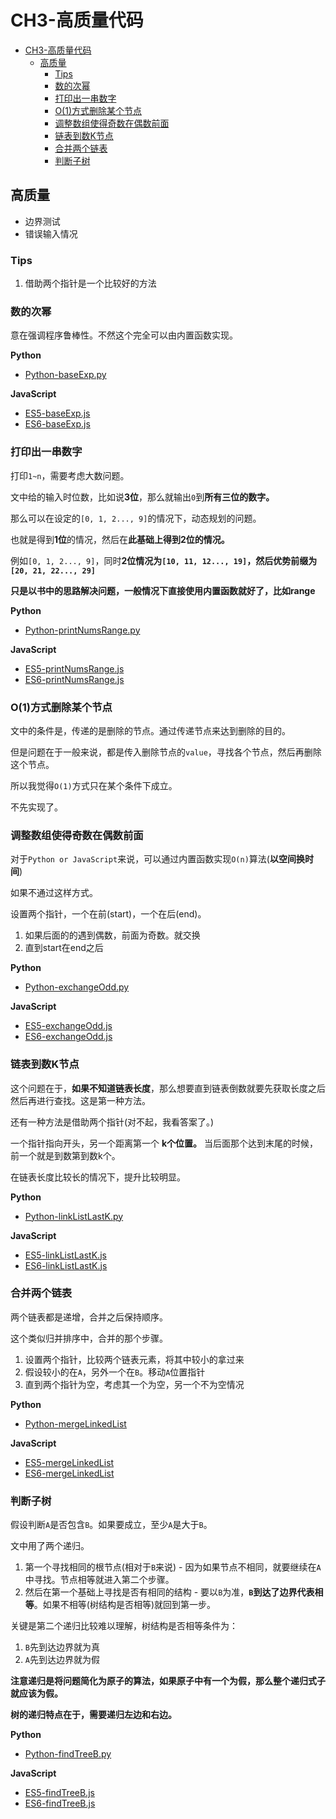 # CH3-高质量代码

<!-- TOC -->

- [CH3-高质量代码](#ch3-高质量代码)
  - [高质量](#高质量)
    - [Tips](#tips)
    - [数的次幂](#数的次幂)
    - [打印出一串数字](#打印出一串数字)
    - [O(1)方式删除某个节点](#o1方式删除某个节点)
    - [调整数组使得奇数在偶数前面](#调整数组使得奇数在偶数前面)
    - [链表到数K节点](#链表到数k节点)
    - [合并两个链表](#合并两个链表)
    - [判断子树](#判断子树)

<!-- /TOC -->

## 高质量

* 边界测试
* 错误输入情况

### Tips

1. 借助两个指针是一个比较好的方法

### 数的次幂

意在强调程序鲁棒性。不然这个完全可以由内置函数实现。

**Python**

* [Python-baseExp.py](https://github.com/JiangWeixian/Algo/blob/master/Sword2offer/CH3-%E9%AB%98%E8%B4%A8%E9%87%8F%E4%BB%A3%E7%A0%81/Python/baseExp.py)

**JavaScript**

* [ES5-baseExp.js](https://github.com/JiangWeixian/Algo/blob/master/Sword2offer/CH3-%E9%AB%98%E8%B4%A8%E9%87%8F%E4%BB%A3%E7%A0%81/ES5/baseExp.js)
* [ES6-baseExp.js](https://github.com/JiangWeixian/Algo/blob/master/Sword2offer/CH3-%E9%AB%98%E8%B4%A8%E9%87%8F%E4%BB%A3%E7%A0%81/ES6/baseExp.js)

### 打印出一串数字

打印`1~n`，需要考虑大数问题。

文中给的输入时位数，比如说**3位**，那么就输出`0`到**所有三位的数字。**

那么可以在设定的`[0, 1, 2..., 9]`的情况下，动态规划的问题。

也就是得到**1位**的情况，然后在**此基础上得到2位的情况。**

例如`[0, 1, 2..., 9]`，同时**2位情况为`[10, 11, 12..., 19]`，然后优势前缀为`[20, 21, 22..., 29]`**

**只是以书中的思路解决问题，一般情况下直接使用内置函数就好了，比如range**

**Python**

* [Python-printNumsRange.py](https://github.com/JiangWeixian/Algo/blob/master/Sword2offer/CH3-%E9%AB%98%E8%B4%A8%E9%87%8F%E4%BB%A3%E7%A0%81/Python/printNumRange.py)

**JavaScript**

* [ES5-printNumsRange.js](https://github.com/JiangWeixian/Algo/blob/master/Sword2offer/CH3-%E9%AB%98%E8%B4%A8%E9%87%8F%E4%BB%A3%E7%A0%81/ES5/printNumRange.js)
* [ES6-printNumsRange.js](https://github.com/JiangWeixian/Algo/blob/master/Sword2offer/CH3-%E9%AB%98%E8%B4%A8%E9%87%8F%E4%BB%A3%E7%A0%81/ES6/printNumRange.js)

### O(1)方式删除某个节点

文中的条件是，传递的是删除的节点。通过传递节点来达到删除的目的。

但是问题在于一般来说，都是传入删除节点的`value`，寻找各个节点，然后再删除这个节点。

所以我觉得`O(1)`方式只在某个条件下成立。

不先实现了。

### 调整数组使得奇数在偶数前面

对于`Python or JavaScript`来说，可以通过内置函数实现`O(n)`算法(**以空间换时间**)

如果不通过这样方式。

设置两个指针，一个在前(start)，一个在后(end)。

1. 如果后面的的遇到偶数，前面为奇数。就交换
2. 直到start在end之后

**Python**

* [Python-exchangeOdd.py](https://github.com/JiangWeixian/Algo/blob/master/Sword2offer/CH3-%E9%AB%98%E8%B4%A8%E9%87%8F%E4%BB%A3%E7%A0%81/Python/exchangeOdd.py)

**JavaScript**

* [ES5-exchangeOdd.js](https://github.com/JiangWeixian/Algo/blob/master/Sword2offer/CH3-%E9%AB%98%E8%B4%A8%E9%87%8F%E4%BB%A3%E7%A0%81/ES5/exchangeOdd.js)
* [ES6-exchangeOdd.js](https://github.com/JiangWeixian/Algo/blob/master/Sword2offer/CH3-%E9%AB%98%E8%B4%A8%E9%87%8F%E4%BB%A3%E7%A0%81/ES6/exchangeOdd.js)

### 链表到数K节点

这个问题在于，**如果不知道链表长度**，那么想要直到链表倒数就要先获取长度之后然后再进行查找。这是第一种方法。

还有一种方法是借助两个指针(对不起，我看答案了。)

一个指针指向开头，另一个距离第一个 **k个位置。** 当后面那个达到末尾的时候，前一个就是到数第到数k个。

在链表长度比较长的情况下，提升比较明显。

**Python**

* [Python-linkListLastK.py](https://github.com/JiangWeixian/Algo/blob/master/Sword2offer/CH3-%E9%AB%98%E8%B4%A8%E9%87%8F%E4%BB%A3%E7%A0%81/Python/linkListLastK.py)

**JavaScript**

* [ES5-linkListLastK.js](https://github.com/JiangWeixian/Algo/blob/master/Sword2offer/CH3-%E9%AB%98%E8%B4%A8%E9%87%8F%E4%BB%A3%E7%A0%81/ES5/linkedListLastK.js)
* [ES6-linkListLastK.js](https://github.com/JiangWeixian/Algo/blob/master/Sword2offer/CH3-%E9%AB%98%E8%B4%A8%E9%87%8F%E4%BB%A3%E7%A0%81/ES6/linkedListLastK.js)

### 合并两个链表

两个链表都是递增，合并之后保持顺序。

这个类似归并排序中，合并的那个步骤。

1. 设置两个指针，比较两个链表元素，将其中较小的拿过来
2. 假设较小的在`A`，另外一个在`B`。移动`A`位置指针
3. 直到两个指针为空，考虑其一个为空，另一个不为空情况

**Python**

* [Python-mergeLinkedList](https://github.com/JiangWeixian/Algo/blob/master/Sword2offer/CH3-%E9%AB%98%E8%B4%A8%E9%87%8F%E4%BB%A3%E7%A0%81/Python/mergeLinkedList.py)

**JavaScript**

* [ES5-mergeLinkedList](https://github.com/JiangWeixian/Algo/blob/master/Sword2offer/CH3-%E9%AB%98%E8%B4%A8%E9%87%8F%E4%BB%A3%E7%A0%81/ES5/mergeLinkedList.js)
* [ES6-mergeLinkedList](https://github.com/JiangWeixian/Algo/blob/master/Sword2offer/CH3-%E9%AB%98%E8%B4%A8%E9%87%8F%E4%BB%A3%E7%A0%81/ES6/mergeLinkedList.js)

### 判断子树

假设判断`A`是否包含`B`。如果要成立，至少`A`是大于`B`。

文中用了两个递归。

1. 第一个寻找相同的根节点(相对于`B`来说) - 因为如果节点不相同，就要继续在`A`中寻找。节点相等就进入第二个步骤。
2. 然后在第一个基础上寻找是否有相同的结构 - 要以`B`为准，**`B`到达了边界代表相等**。如果不相等(树结构是否相等)就回到第一步。

关键是第二个递归比较难以理解，树结构是否相等条件为：

1. `B`先到达边界就为真
2. `A`先到达边界就为假

**注意递归是将问题简化为原子的算法，如果原子中有一个为假，那么整个递归式子就应该为假。**

**树的递归特点在于，需要递归左边和右边。**

**Python**

* [Python-findTreeB.py]()

**JavaScript**

* [ES5-findTreeB.js](https://github.com/JiangWeixian/Algo/blob/master/Sword2offer/CH3-%E9%AB%98%E8%B4%A8%E9%87%8F%E4%BB%A3%E7%A0%81/ES5/findTreeB.js)
* [ES6-findTreeB.js](https://github.com/JiangWeixian/Algo/blob/master/Sword2offer/CH3-%E9%AB%98%E8%B4%A8%E9%87%8F%E4%BB%A3%E7%A0%81/ES6/findTreeB.js)